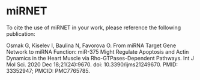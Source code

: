# miRNET

To cite the use of miRNET in your work, please reference the following publication:

Osmak G, Kiselev I, Baulina N, Favorova O. From miRNA Target Gene Network to miRNA Function: miR-375 Might Regulate Apoptosis and Actin Dynamics in the Heart Muscle via Rho-GTPases-Dependent Pathways. Int J Mol Sci. 2020 Dec 18;21(24):9670. doi: 10.3390/ijms21249670. PMID: 33352947; PMCID: PMC7765785.
